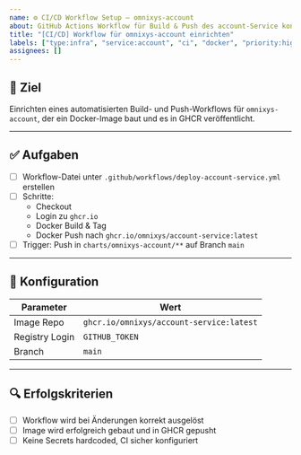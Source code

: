 ```yaml
---
name: ⚙️ CI/CD Workflow Setup – omnixys-account
about: GitHub Actions Workflow für Build & Push des account-Service konfigurieren
title: "[CI/CD] Workflow für omnixys-account einrichten"
labels: ["type:infra", "service:account", "ci", "docker", "priority:high"]
assignees: []
---
```


## 🎯 Ziel

Einrichten eines automatisierten Build- und Push-Workflows für `omnixys-account`, der ein Docker-Image baut und es in GHCR veröffentlicht.

---

## ✅ Aufgaben

- [ ] Workflow-Datei unter `.github/workflows/deploy-account-service.yml` erstellen
- [ ] Schritte:
  - Checkout
  - Login zu `ghcr.io`
  - Docker Build & Tag
  - Docker Push nach `ghcr.io/omnixys/account-service:latest`
- [ ] Trigger: Push in `charts/omnixys-account/**` auf Branch `main`

---

## 🔧 Konfiguration

| Parameter         | Wert                                             |
|------------------|--------------------------------------------------|
| Image Repo        | `ghcr.io/omnixys/account-service:latest`     |
| Registry Login    | `GITHUB_TOKEN`                                  |
| Branch            | `main`                                          |

---

## 🔍 Erfolgskriterien

- [ ] Workflow wird bei Änderungen korrekt ausgelöst
- [ ] Image wird erfolgreich gebaut und in GHCR gepusht
- [ ] Keine Secrets hardcoded, CI sicher konfiguriert
